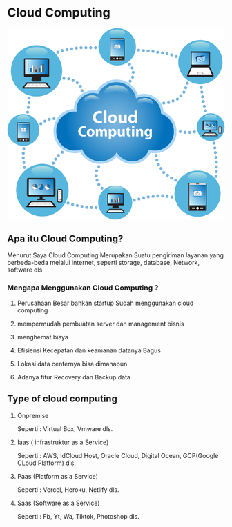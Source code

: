 # Cloud Computing

![Img 1](assets/1.png)

## Apa itu Cloud Computing?

Menurut Saya Cloud Computing Merupakan Suatu pengiriman layanan yang berbeda-beda melalui internet, seperti storage, database, Network, software dls


### Mengapa Menggunakan Cloud Computing ?

1. Perusahaan Besar bahkan startup Sudah menggunakan cloud computing

2. mempermudah pembuatan server dan management bisnis

3. menghemat biaya

4. Efisiensi Kecepatan dan keamanan datanya Bagus

5. Lokasi data centernya bisa dimanapun

6. Adanya fitur Recovery dan Backup data 



## Type of cloud computing

1. Onpremise 
 
   Seperti : Virtual Box, Vmware dls.

2. Iaas ( infrastruktur as a Service)
 
   Seperti : AWS, IdCloud Host, Oracle Cloud, Digital Ocean, GCP(Google CLoud Platform) dls.

3. Paas (Platform as a Service)

   Seperti : Vercel, Heroku, Netlify dls.

4. Saas (Software as a Service) 
   
   Seperti : Fb, Yt, Wa, Tiktok, Photoshop dls.


